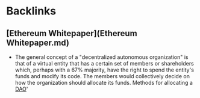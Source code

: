 
# Backlinks
## [Ethereum Whitepaper](Ethereum Whitepaper.md)
- The general concept of a "decentralized autonomous organization" is that of a virtual entity that has a certain set of members or shareholders which, perhaps with a 67% majority, have the right to spend the entity's funds and modify its code. The members would collectively decide on how the organization should allocate its funds. Methods for allocating a [DAO](DAO.md)'

